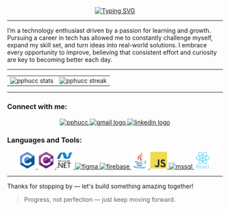 
<div align="center">
  <a href="https://git.io/typing-svg"><img src="https://readme-typing-svg.demolab.com?font=Fira&weight=700&pause=1000&color=7EE9FD&center=true&width=435&lines=Hello+there+%3Ccoder%2F%3E!;I+am+Phuc+Truong;A+passionate+.NET+developer" alt="Typing SVG" /></a>
</div>

---

  I’m a technology enthusiast driven by a passion for learning and growth. Pursuing a career in tech has allowed me to constantly challenge myself, expand my skill set, and turn ideas into real-world solutions. I embrace every opportunity to improve, believing that consistent effort and curiosity are key to becoming better each day.

---

<table>
  <tr>
    <td><img src="https://github-readme-stats.vercel.app/api?username=pphucc&show_icons=true&locale=en" alt="pphucc stats" height="200"/></td>
    <td><img src="https://github-readme-streak-stats.herokuapp.com/?user=pphucc" alt="pphucc streak" height="200"/></td>
  </tr>
</table>


---
<!-- <p align="left"> <img src="https://komarev.com/ghpvc/?username=pphucc&label=Profile%20views&color=0e75b6&style=flat" alt="pphucc" /> </p> -->

<h3 align="left">Connect with me:</h3>
<p align="center">
  <a href="https://fb.com/pphucc" target="blank"><img align="center" src="https://raw.githubusercontent.com/rahuldkjain/github-profile-readme-generator/master/src/images/icons/Social/facebook.svg" alt="pphucc" height="30" width="40" />
  </a>  
  <a href="mailto:truongdinhphuc@gmail.com" target="_blank">
    <img align="center" src="https://raw.githubusercontent.com/maurodesouza/profile-readme-generator/master/src/assets/icons/social/gmail/default.svg" height="30" width="40" alt="gmail logo"  />
  </a> 
  <a href="https://www.linkedin.com/in/pphucc/" target="_blank">
    <img align="center" src="https://raw.githubusercontent.com/maurodesouza/profile-readme-generator/master/src/assets/icons/social/linkedin/default.svg" height="30" width="40" alt="linkedin logo"  />
  </a>  
</p>

<h3 align="left">Languages and Tools:</h3>
<p align="center"> <a href="https://www.cprogramming.com/" target="_blank" rel="noreferrer"> <img src="https://raw.githubusercontent.com/devicons/devicon/master/icons/c/c-original.svg" alt="c" width="40" height="40"/> </a> <a href="https://www.w3schools.com/cs/" target="_blank" rel="noreferrer"> <img src="https://raw.githubusercontent.com/devicons/devicon/master/icons/csharp/csharp-original.svg" alt="csharp" width="40" height="40"/> </a> <a href="https://dotnet.microsoft.com/" target="_blank" rel="noreferrer"> <img src="https://raw.githubusercontent.com/devicons/devicon/master/icons/dot-net/dot-net-original-wordmark.svg" alt="dotnet" width="40" height="40"/> </a> <a href="https://www.figma.com/" target="_blank" rel="noreferrer"> <img src="https://www.vectorlogo.zone/logos/figma/figma-icon.svg" alt="figma" width="40" height="40"/> </a> <a href="https://firebase.google.com/" target="_blank" rel="noreferrer"> <img src="https://www.vectorlogo.zone/logos/firebase/firebase-icon.svg" alt="firebase" width="40" height="40"/> </a> <a href="https://www.java.com" target="_blank" rel="noreferrer"> <img src="https://raw.githubusercontent.com/devicons/devicon/master/icons/java/java-original.svg" alt="java" width="40" height="40"/> </a> <a href="https://developer.mozilla.org/en-US/docs/Web/JavaScript" target="_blank" rel="noreferrer"> <img src="https://raw.githubusercontent.com/devicons/devicon/master/icons/javascript/javascript-original.svg" alt="javascript" width="40" height="40"/> </a> <a href="https://www.microsoft.com/en-us/sql-server" target="_blank" rel="noreferrer"> <img src="https://www.svgrepo.com/show/303229/microsoft-sql-server-logo.svg" alt="mssql" width="40" height="40"/> </a> <a href="https://reactjs.org/" target="_blank" rel="noreferrer"> <img src="https://raw.githubusercontent.com/devicons/devicon/master/icons/react/react-original-wordmark.svg" alt="react" width="40" height="40"/> </a> </p>

---
Thanks for stopping by — let's build something amazing together!
>Progress, not perfection — just keep moving forward.
